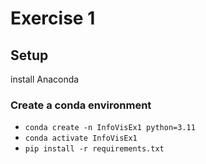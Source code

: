 # Exercise 1

## Setup

install Anaconda

### Create a conda environment
- `conda create -n InfoVisEx1 python=3.11`
- `conda activate InfoVisEx1`
- `pip install -r requirements.txt`